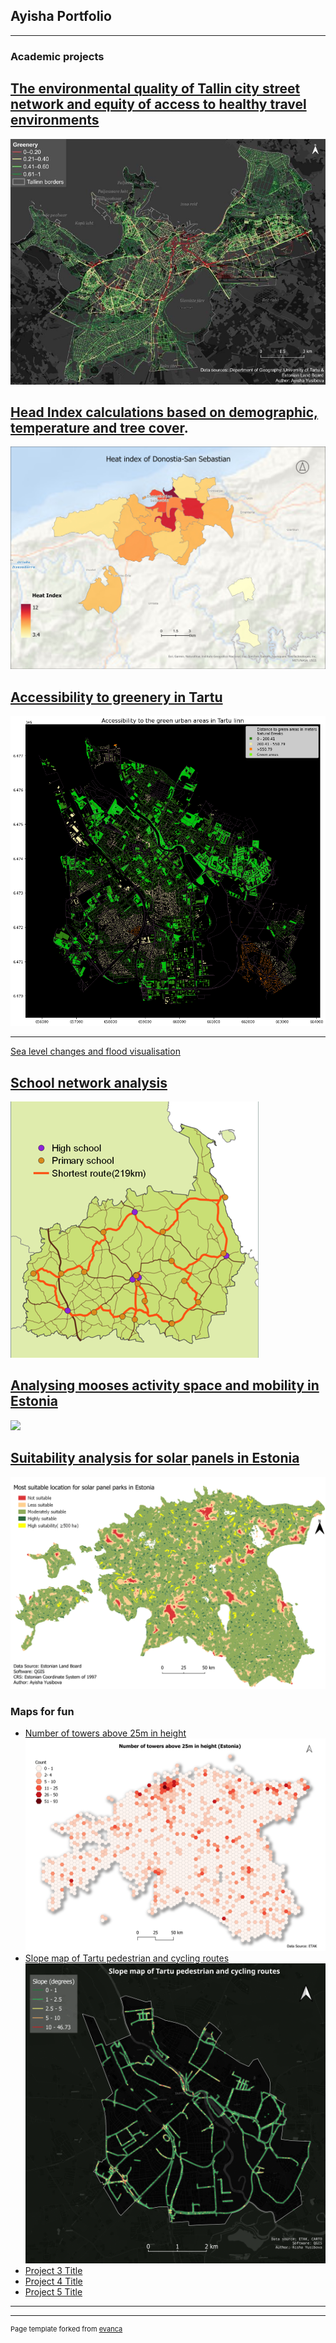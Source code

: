## Ayisha Portfolio

---

### Academic projects 

[The environmental quality of Tallin city street network and equity of access to healthy travel environments](/environmental_quality.md)
---
<img src="images/image_2024-02-01_223748180.png"/>

[Head Index calculations based on demographic, temperature and tree cover](heat_index.md).
---
<img src="images/Heat_index.jpg"/>

[Accessibility to greenery in Tartu](greenery_accessibility.md)
---
<img src="images/Tartu greenery.png"/>

---
[Sea level changes and flood visualisation](images/parnu_flood2100.jpg)

[School network analysis](images/schools.png)
---
<img src="images/schools.png"/>

[Analysing mooses activity space and mobility in Estonia](moose_mobility.md)
---
<img src="images/moose_movement123.png"/>

[Suitability analysis for solar panels in Estonia](suitability.md)
---
<img src="images/suitability.png"/>


### Maps for fun

- [Number of towers above 25m in height](images/25M_height_.png)
  <img src="images/25M_height_.png"/>
- [Slope map of Tartu pedestrian and cycling routes](images/tartu_network_slope___.png)
  <img src="images/tartu_network_slope___.png"/>
- [Project 3 Title](page_cm)
- [Project 4 Title](README.md)
- [Project 5 Title](http://example.com/)

---



---
<p style="font-size:11px">Page template forked from <a href="https://github.com/evanca/quick-portfolio">evanca</a></p>
<!-- Remove above link if you don't want to attibute -->
